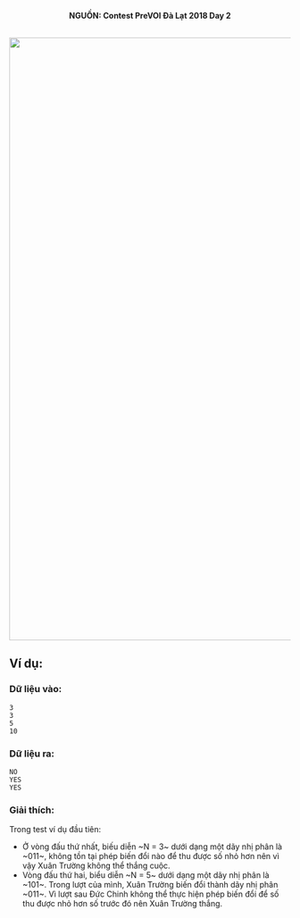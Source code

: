 **<center>NGUỒN: Contest PreVOI Đà Lạt 2018 Day 2</center>**
<br>

<center><img src="/images/problems/1158/bitfun.svg" width=1080px></center>

## Ví dụ:
### Dữ liệu vào:
```
3
3
5
10
```

### Dữ liệu ra:
```
NO
YES
YES
```

### Giải thích:
Trong test ví dụ đầu tiên:
- Ở vòng đấu thứ nhất, biếu diễn ~N = 3~ dưới dạng một dãy nhị phân là ~011~, không tồn tại phép biến đổi nào để thu được số nhỏ hơn nên vì vậy Xuân Trường không thể thắng cuộc.
- Vòng đấu thứ hai, biểu diễn ~N = 5~ dưới dạng một dãy nhị phân là ~101~. Trong lượt của mình, Xuân Trường biến đổi thành dãy nhị phân ~011~. Vì lượt sau Đức Chinh không thể thực hiện phép biến đổi để số thu được nhỏ hơn số trước đó nên Xuân Trường thắng.